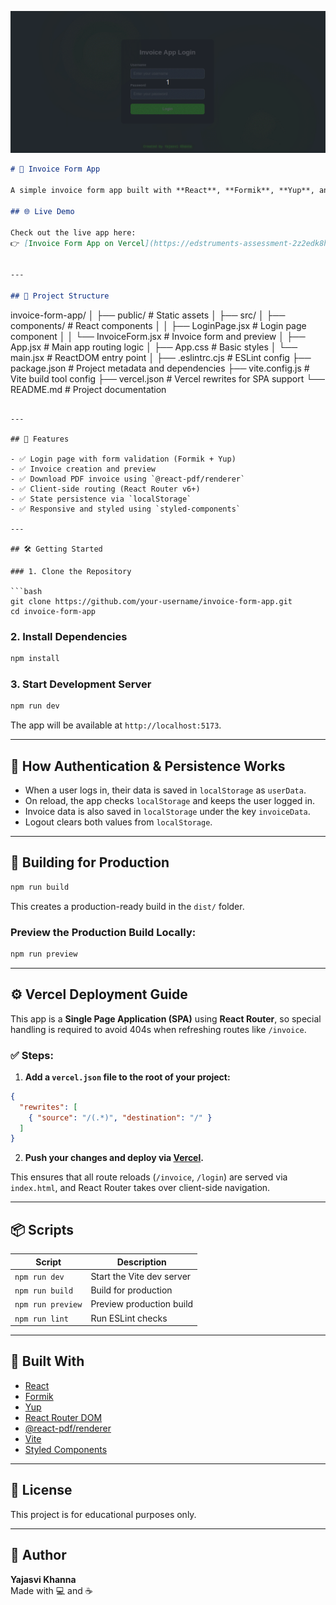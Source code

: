 
![App Demo](./Edstruments_assessment.gif)
```markdown
# 🧾 Invoice Form App

A simple invoice form app built with **React**, **Formik**, **Yup**, and **React Router**, designed for creating and previewing invoices in PDF format. This project supports user authentication (via localStorage) and persistent data storage across sessions.

## 🌐 Live Demo

Check out the live app here:  
👉 [Invoice Form App on Vercel](https://edstruments-assessment-2z2edk8ht-yajasvi-khannas-projects.vercel.app)


---

## 📁 Project Structure

```
invoice-form-app/
│
├── public/               # Static assets
│
├── src/
│   ├── components/       # React components
│   │   ├── LoginPage.jsx     # Login page component
│   │   └── InvoiceForm.jsx   # Invoice form and preview
│   ├── App.jsx           # Main app routing logic
│   ├── App.css           # Basic styles
│   └── main.jsx          # ReactDOM entry point
│
├── .eslintrc.cjs         # ESLint config
├── package.json          # Project metadata and dependencies
├── vite.config.js        # Vite build tool config
├── vercel.json           # Vercel rewrites for SPA support
└── README.md             # Project documentation
```

---

## 🚀 Features

- ✅ Login page with form validation (Formik + Yup)
- ✅ Invoice creation and preview
- ✅ Download PDF invoice using `@react-pdf/renderer`
- ✅ Client-side routing (React Router v6+)
- ✅ State persistence via `localStorage`
- ✅ Responsive and styled using `styled-components`

---

## 🛠️ Getting Started

### 1. Clone the Repository

```bash
git clone https://github.com/your-username/invoice-form-app.git
cd invoice-form-app
```

### 2. Install Dependencies

```bash
npm install
```

### 3. Start Development Server

```bash
npm run dev
```

The app will be available at `http://localhost:5173`.

---

## 🧠 How Authentication & Persistence Works

- When a user logs in, their data is saved in `localStorage` as `userData`.
- On reload, the app checks `localStorage` and keeps the user logged in.
- Invoice data is also saved in `localStorage` under the key `invoiceData`.
- Logout clears both values from `localStorage`.

---

## 🧾 Building for Production

```bash
npm run build
```

This creates a production-ready build in the `dist/` folder.

### Preview the Production Build Locally:

```bash
npm run preview
```

---

## ⚙️ Vercel Deployment Guide

This app is a **Single Page Application (SPA)** using **React Router**, so special handling is required to avoid 404s when refreshing routes like `/invoice`.

### ✅ Steps:

1. **Add a `vercel.json` file to the root of your project:**

```json
{
  "rewrites": [
    { "source": "/(.*)", "destination": "/" }
  ]
}
```

2. **Push your changes and deploy via [Vercel](https://vercel.com/).**

This ensures that all route reloads (`/invoice`, `/login`) are served via `index.html`, and React Router takes over client-side navigation.

---

## 📦 Scripts

| Script         | Description                      |
|----------------|----------------------------------|
| `npm run dev`  | Start the Vite dev server        |
| `npm run build`| Build for production             |
| `npm run preview` | Preview production build     |
| `npm run lint` | Run ESLint checks                |

---

## 🧰 Built With

- [React](https://react.dev/)
- [Formik](https://formik.org/)
- [Yup](https://github.com/jquense/yup)
- [React Router DOM](https://reactrouter.com/)
- [@react-pdf/renderer](https://react-pdf.org/)
- [Vite](https://vitejs.dev/)
- [Styled Components](https://styled-components.com/)

---

## 📄 License

This project is for educational purposes only.

---

## 👤 Author

**Yajasvi Khanna**  
Made with 💻 and ☕
